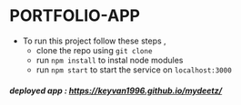 # PORTFOLIO-APP

- To run this project follow these steps ,
  - clone the repo using `git clone`
  - run `npm install` to instal node modules
  - run `npm start` to start the service on `localhost:3000`

##### deployed app : https://keyvan1996.github.io/mydeetz/

